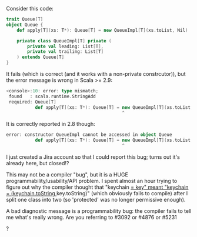 Consider this code:

```scala
trait Queue[T] 
object Queue {
    def apply[T](xs: T*): Queue[T] = new QueueImpl[T](xs.toList, Nil)

    private class QueueImpl[T] private (
        private val leading: List[T],
        private val trailing: List[T]
    ) extends Queue[T]
}
```

It fails (which is correct (and it works with a non-private constrcutor)), but the error message is wrong in Scala >= 2.9:

```scala
<console>:10: error: type mismatch;
 found   : scala.runtime.StringAdd
 required: Queue[T]
           def apply[T](xs: T*): Queue[T] = new QueueImpl[T](xs.toList, Nil)
                                            ^
```

It is correctly reported in 2.8 though:

```scala
error: constructor QueueImpl cannot be accessed in object Queue
           def apply[T](xs: T*): Queue[T] = new QueueImpl[T](xs.toList, Nil)
                                            ^
```
I just created a Jira account so that I could report this bug; turns out it's already here, but closed!?

This may not be a compiler "bug", but it is a HUGE programmability/usability/API problem. I spent almost an hour trying to figure out why the compiler thought that "keychain <ins>= key" meant "keychain = (keychain.toString </ins> key.toString)" (which obviously fails to compile) after I split one class into two (so 'protected' was no longer permissive enough).

A bad diagnostic message is a programmability bug: the compiler fails to tell me what's really wrong.
Are you referring to
#3092 or
#4876 or
#5231

?
